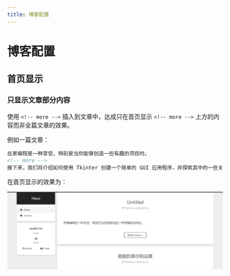 ```yaml
---
title: 博客配置
---
```

# 博客配置

## 首页显示

### 只显示文章部分内容

使用 `<!-- more -->` 插入到文章中，达成只在首页显示 `<!-- more -->` 上方的内容而非全篇文章的效果。

例如一篇文章：

```markdown
在家编程是一种享受，特别是当你能够创造一些有趣的项目时。
<!-- more -->
接下来，我们将介绍如何使用 Tkinter 创建一个简单的 GUI 应用程序，并探索其中的一些关键概念。
```

在首页显示的效果为：

![1](../../assets/杂物/picture/1.png)




